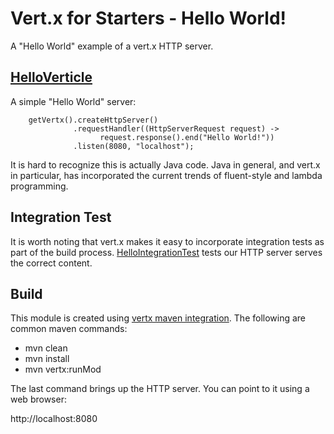 # Vert.x for Starters - Hello World!

A "Hello World" example of a vert.x HTTP server.

## [HelloVerticle](https://github.com/relai/vertx-starters/blob/master/helloworld/src/main/java/demo/starter/vertx/helloworld/HelloVerticle.java)

A simple "Hello World" server:

        getVertx().createHttpServer()
                  .requestHandler((HttpServerRequest request) -> 
                        request.response().end("Hello World!"))
                  .listen(8080, "localhost");

It is hard to recognize this is actually Java code. Java in general, and vert.x in particular, has incorporated the current trends of fluent-style and lambda programming.

## Integration Test 

It is worth noting that vert.x makes it easy to incorporate integration tests as part of the build process. [HelloIntegrationTest](https://github.com/relai/vertx-starters/blob/master/helloworld/src/test/java/demo/starter/vertx/helloworld/integration/HelloIntegrationTest.java) tests our HTTP server serves the correct content.

## Build  

This module is created using [vertx maven integration](http://vertx.io/maven_dev.html). The following are common maven commands:

*  mvn clean
*  mvn install
*  mvn vertx:runMod

The last command brings up the HTTP server. You can point to it using a web browser:

http://localhost:8080



